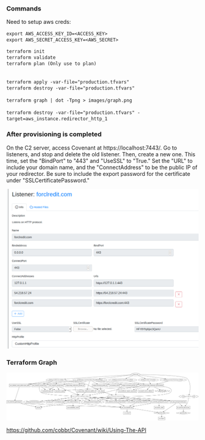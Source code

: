 ### Commands

Need to setup aws creds:
```
export AWS_ACCESS_KEY_ID=<ACCESS_KEY>
export AWS_SECRET_ACCESS_KEY=<AWS_SECRET>
```

```
terraform init
terraform validate
terraform plan (Only use to plan)


terraform apply -var-file="production.tfvars"
terraform destroy -var-file="production.tfvars"

terraform graph | dot -Tpng > images/graph.png

terraform destroy -var-file="production.tfvars" -target=aws_instance.redirector_http_1
```

### After provisioning is completed


On the C2 server, access Covenant at https://localhost:7443/. Go to listeners, and stop and delete the old listener. Then, create a new one. This time, set the "BindPort" to "443" and "UseSSL" to "True." Set the "URL" to include your domain name, and the "ConnectAddress" to be the public IP of your redirector. Be sure to include the export password for the certificate under "SSLCertificatePassword."

![Setting Up a listener](/images/setting-up-listener.png)

### Terraform Graph

![Setting Up a listener](/images/graph.png)

https://github.com/cobbr/Covenant/wiki/Using-The-API
